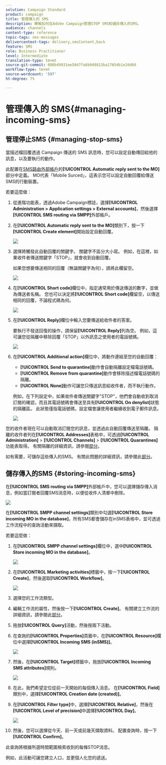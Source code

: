 ```yaml
---
solution: Campaign Standard
product: campaign
title: 管理傳入的 SMS
description: 瞭解如何在Adobe Campaign管理STOP SMS和儲存傳入的SMS。
audience: channels
content-type: reference
topic-tags: sms-messages
delivercontext-tags: delivery,smsContent,back
feature: SMS
role: Business Practitioner
level: Intermediate
translation-type: tm+mt
source-git-commit: 088b49931ee5047fa6b949813ba17654b1e10d60
workflow-type: tm+mt
source-wordcount: '597'
ht-degree: 7%

---
```



# 管理傳入的 SMS{#managing-incoming-sms}

## 管理停止SMS {#managing-stop-sms}

當描述檔回覆透過 Campaign 傳送的 SMS 訊息時，您可以設定自動傳回給他的訊息，以及要執行的動作。

此配置在[SMS路由外部帳戶](../../administration/using/configuring-sms-channel.md#defining-an-sms-routing)的&#x200B;**[!UICONTROL Automatic reply sent to the MO]**&#x200B;部分中定義。 MO代表「Mobile Surced」，這表示您可以設定自動回覆給傳送SMS的行動裝置。

若要這麼做：

1. 從進階功能表，透過Adobe Campaign標誌，選擇&#x200B;**[!UICONTROL Administration > Application settings > External accounts]**，然後選擇&#x200B;**[!UICONTROL SMS routing via SMPP]**&#x200B;外部帳戶。
1. 在&#x200B;**[!UICONTROL Automatic reply sent to the MO]**&#x200B;類別下，按一下&#x200B;**[!UICONTROL Create element]**&#x200B;開始設定自動回覆。

   ![](assets/sms_mo_1.png)

1. 選擇將觸發此自動回覆的關鍵字。 關鍵字不區分大小寫。 例如，在這裡，如果收件者傳送關鍵字「STOP」，就會收到自動回覆。

   如果您想要傳送相同的回覆（無論關鍵字為何），請將此欄留空。

   ![](assets/sms_mo_2.png)

1. 在&#x200B;**[!UICONTROL Short code]**&#x200B;欄位中，指定通常用於傳送傳送的數字，並做為傳送者名稱。 您也可以決定將&#x200B;**[!UICONTROL Short code]**&#x200B;欄留空，以傳送相同的回覆，不論程式碼為何。

   ![](assets/sms_mo_4.png)

1. 在&#x200B;**[!UICONTROL Reply]**&#x200B;欄位中輸入您要傳送給收件者的答案。

   要執行不發送回復的操作，請保留&#x200B;**[!UICONTROL Reply]**&#x200B;列為空。 例如，這可讓您從隔離中移除回覆「STOP」以外訊息之使用者的電話號碼。

   ![](assets/sms_mo_3.png)

1. 在&#x200B;**[!UICONTROL Additional action]**&#x200B;欄位中，將動作連結至您的自動回覆：

   * **[!UICONTROL Send to quarantine]**&#x200B;動作會自動隔離設定檔電話號碼。
   * **[!UICONTROL Remove from quarantine]**&#x200B;動作會移除描述檔電話號碼的隔離。
   * **[!UICONTROL None]**&#x200B;動作可讓您只傳送訊息給收件者，而不執行動作。

   例如，在下列設定中，如果收件者傳送關鍵字&quot;STOP&quot;，他們會自動收到取消訂閱的確認，而且其電話號碼會傳送至具有&#x200B;**[!UICONTROL On denylist]**&#x200B;狀態的隔離區。 此狀態僅指電話號碼，設定檔會讓使用者繼續收到電子郵件訊息。

   ![](assets/sms_mo.png)

您的收件者現在可以自動取消訂閱您的訊息，並透過此自動回覆傳送至隔離。 隔離的收件者列在&#x200B;**[!UICONTROL Addresses]**&#x200B;表格中，可透過&#x200B;**[!UICONTROL Administration]** > **[!UICONTROL Channels]** > **[!UICONTROL Quarantines]**&#x200B;功能表取得。 有關隔離的詳細資訊，請參閱[部分](../../sending/using/understanding-quarantine-management.md)。

如有需要，可儲存這些傳入的SMS。 有關此問題的詳細資訊，請參閱此[部分](#storing-incoming-sms)。

## 儲存傳入的SMS {#storing-incoming-sms}

在&#x200B;**[!UICONTROL SMS routing via SMPP]**&#x200B;外部帳戶中，您可以選擇儲存傳入消息，例如當訂閱者回覆SMS消息時，以便從收件人清單中刪除。

![](assets/sms_config_mo_1.png)

在&#x200B;**[!UICONTROL SMPP channel settings]**&#x200B;類別中勾選&#x200B;**[!UICONTROL Store incoming MO in the database]**，所有SMS都會儲存在inSMS表格中，並可透過工作流程中的查詢活動來擷取。

若要這麼做：

1. 在&#x200B;**[!UICONTROL SMPP channel settings]**&#x200B;欄位中，選中&#x200B;**[!UICONTROL Store incoming MO in the database]**。

   ![](assets/sms_config_mo_2.png)

1. 在&#x200B;**[!UICONTROL Marketing activities]**&#x200B;標籤中，按一下&#x200B;**[!UICONTROL Create]**，然後選取&#x200B;**[!UICONTROL Workflow]**。

   ![](assets/sms_config_mo_3.png)

1. 選擇您的工作流類型。
1. 編輯工作流的屬性，然後按一下&#x200B;**[!UICONTROL Create]**。 有關建立工作流的詳細資訊，請參閱此[部分](../../automating/using/building-a-workflow.md)。
1. 拖放&#x200B;**[!UICONTROL Query]**&#x200B;活動，然後按兩下活動。
1. 在查詢的&#x200B;**[!UICONTROL Properties]**&#x200B;頁籤中，在&#x200B;**[!UICONTROL Resource]**&#x200B;欄位中選擇&#x200B;**[!UICONTROL Incoming SMS (inSMS)]**。

   ![](assets/sms_config_mo_4.png)

1. 然後，在&#x200B;**[!UICONTROL Target]**&#x200B;標籤中，拖放&#x200B;**[!UICONTROL Incoming SMS attributes]**&#x200B;規則。

   ![](assets/sms_config_mo_5.png)

1. 在此，我們希望定位從前一天開始的每個傳入消息。 在&#x200B;**[!UICONTROL Field]**&#x200B;類別中，選擇&#x200B;**[!UICONTROL Creation date (created)]**。
1. 在&#x200B;**[!UICONTROL Filter type]**&#x200B;中，選擇&#x200B;**[!UICONTROL Relative]**，然後在&#x200B;**[!UICONTROL Level of precision]**&#x200B;中選擇&#x200B;**[!UICONTROL Day]**。

   ![](assets/sms_config_mo_6.png)

1. 然後，您可以選擇從今天、前一天或前幾天擷取資料。 配置查詢時，按一下&#x200B;**[!UICONTROL Confirm]**。

此查詢將根據所選時間範圍檢索收到的每條STOP消息。

例如，此活動可讓您建立人口，並更個人化您的遞送。
